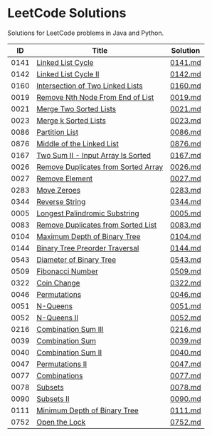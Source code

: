 # LeetCode Solutions

Solutions for LeetCode problems in Java and Python.

| ID   | Title                                                                                                    | Solution                       |
| ---- | -------------------------------------------------------------------------------------------------------- | ------------------------------ |
| 0141 | [Linked List Cycle](https://leetcode.cn/problems/linked-list-cycle/)                                     | [0141.md](./Solutions/0141.md) |
| 0142 | [Linked List Cycle II](https://leetcode.cn/problems/linked-list-cycle-ii/)                               | [0142.md](./Solutions/0142.md) |
| 0160 | [Intersection of Two Linked Lists](https://leetcode.cn/problems/intersection-of-two-linked-lists/)       | [0160.md](./Solutions/0160.md) |
| 0019 | [Remove Nth Node From End of List](https://leetcode.cn/problems/remove-nth-node-from-end-of-list/)       | [0019.md](./Solutions/0019.md) |
| 0021 | [Merge Two Sorted Lists](https://leetcode.cn/problems/merge-two-sorted-lists/)                           | [0021.md](./Solutions/0021.md) |
| 0023 | [Merge k Sorted Lists](https://leetcode.cn/problems/merge-k-sorted-lists/)                               | [0023.md](./Solutions/0023.md) |
| 0086 | [Partition List](https://leetcode.cn/problems/partition-list/)                                           | [0086.md](./Solutions/0086.md) |
| 0876 | [Middle of the Linked List](https://leetcode.cn/problems/middle-of-the-linked-list/)                     | [0876.md](./Solutions/0876.md) |
| 0167 | [Two Sum II - Input Array Is Sorted](https://leetcode.cn/problems/two-sum-ii-input-array-is-sorted/)     | [0167.md](./Solutions/0167.md) |
| 0026 | [Remove Duplicates from Sorted Array](https://leetcode.cn/problems/remove-duplicates-from-sorted-array/) | [0026.md](./Solutions/0026.md) |
| 0027 | [Remove Element](https://leetcode.cn/problems/remove-element/)                                           | [0027.md](./Solutions/0027.md) |
| 0283 | [Move Zeroes](https://leetcode.cn/problems/move-zeroes/)                                                 | [0283.md](./Solutions/0283.md) |
| 0344 | [Reverse String](https://leetcode.cn/problems/reverse-string/)                                           | [0344.md](./Solutions/0344.md) |
| 0005 | [Longest Palindromic Substring](https://leetcode.cn/problems/longest-palindromic-substring/)             | [0005.md](./Solutions/0005.md) |
| 0083 | [Remove Duplicates from Sorted List](https://leetcode.cn/problems/remove-duplicates-from-sorted-list/)   | [0083.md](./Solutions/0083.md) |
| 0104 | [Maximum Depth of Binary Tree](https://leetcode.cn/problems/maximum-depth-of-binary-tree/)               | [0104.md](./Solutions/0104.md) |
| 0144 | [Binary Tree Preorder Traversal](https://leetcode.cn/problems/binary-tree-preorder-traversal/)           | [0144.md](./Solutions/0144.md) |
| 0543 | [Diameter of Binary Tree](https://leetcode.cn/problems/diameter-of-binary-tree/)                         | [0543.md](./Solutions/0543.md) |
| 0509 | [Fibonacci Number](https://leetcode.cn/problems/fibonacci-number/)                                       | [0509.md](./Solutions/0509.md) |
| 0322 | [Coin Change](https://leetcode.cn/problems/coin-change/)                                                 | [0322.md](./Solutions/0322.md) |
| 0046 | [Permutations](https://leetcode.cn/problems/permutations/)                                               | [0046.md](./Solutions/0046.md) |
| 0051 | [N-Queens](https://leetcode.cn/problems/n-queens/)                                                       | [0051.md](./Solutions/0051.md) |
| 0052 | [N-Queens II](https://leetcode.cn/problems/n-queens-ii/)                                                 | [0052.md](./Solutions/0052.md) |
| 0216 | [Combination Sum III](https://leetcode.cn/problems/combination-sum-iii/)                                 | [0216.md](./Solutions/0216.md) |
| 0039 | [Combination Sum](https://leetcode.cn/problems/combination-sum/)                                         | [0039.md](./Solutions/0039.md) |
| 0040 | [Combination Sum II](https://leetcode.cn/problems/combination-sum-ii/)                                   | [0040.md](./Solutions/0040.md) |
| 0047 | [Permutations II](https://leetcode.cn/problems/permutations-ii/)                                         | [0047.md](./Solutions/0047.md) |
| 0077 | [Combinations](https://leetcode.cn/problems/combinations/)                                               | [0077.md](./Solutions/0077.md) |
| 0078 | [Subsets](https://leetcode.cn/problems/subsets/)                                                         | [0078.md](./Solutions/0078.md) |
| 0090 | [Subsets II](https://leetcode.cn/problems/subsets-ii/)                                                   | [0090.md](./Solutions/0090.md) |
| 0111 | [Minimum Depth of Binary Tree](https://leetcode.cn/problems/minimum-depth-of-binary-tree/submissions/)   | [0111.md](./Solutions/0111.md) |
| 0752 | [Open the Lock](https://leetcode.cn/problems/open-the-lock/)                                             | [0752.md](./Solutions/0752.md) |